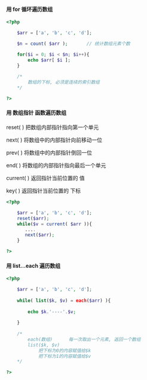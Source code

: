 #### 用 for 循环遍历数组

```php
<?php

    $arr = ['a', 'b', 'c', 'd'];

    $n = count( $arr );       // 统计数组元素个数

    for($i = 0; $i < $n; $i++){
        echo $arr[ $i ];
    }
​
    /*
        数组的下标, 必须是连续的索引数组
    */

?>
```

#### 用 数组指针 函数遍历数组

reset\( \)    把数组内部指针指向第一个单元

next\( \)     将数组中的内部指针向前移动一位

prev\( \)     将数组中的内部指针倒回一位

end\( \)      将数组的内部指针指向最后一个单元

current\( \)    返回指针当前位置的 值

key\( \)            返回指针当前位置的 下标

```php
<?php

    $arr = ['a', 'b', 'c', 'd'];
    reset($arr);
    while($v = current( $arr )){
       ....
       next($arr);
    }

?>
```

#### 用 list...each 遍历数组

```php
<?php

    $arr = ['a', 'b', 'c', 'd'];
​
    while( list($k, $v) = each($arr) ){
      
        echo $k.'----'.$v;
    
    }
​
    /*
        each(数组)      每一次取出一个元素, 返回一个数组
        list($k, $v)   
            把下标为0的内容赋值给$k
            把下标为1的内容赋值给$v
    */

?>
```



